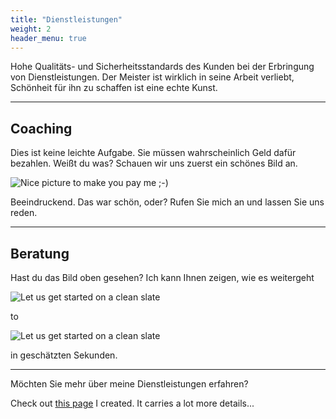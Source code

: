 ```yaml
---
title: "Dienstleistungen"
weight: 2
header_menu: true
---
```


Hohe Qualitäts- und Sicherheitsstandards des Kunden bei der Erbringung von Dienstleistungen.
Der Meister ist wirklich in seine Arbeit verliebt, Schönheit für ihn zu schaffen ist eine echte Kunst.

---

## Coaching

Dies ist keine leichte Aufgabe. Sie müssen wahrscheinlich Geld dafür bezahlen. Weißt du was? Schauen wir uns zuerst ein schönes Bild an.

![Nice picture to make you pay me ;-)](images/selective-focus-photography-of-pasta-with-tomato-and-basil-1279330.jpg)

Beeindruckend. Das war schön, oder? Rufen Sie mich an und lassen Sie uns reden.

---

## Beratung

Hast du das Bild oben gesehen? Ich kann Ihnen zeigen, wie es weitergeht

![Let us get started on a clean slate](images/board-bunch-cooking-food-349609.jpg)

to

![Let us get started on a clean slate](images/woman-pouring-juice-on-glass-3184192.jpg)

in geschätzten Sekunden.

---

Möchten Sie mehr über meine Dienstleistungen erfahren?

Check out [this page](services) I created. It carries a lot more details...
